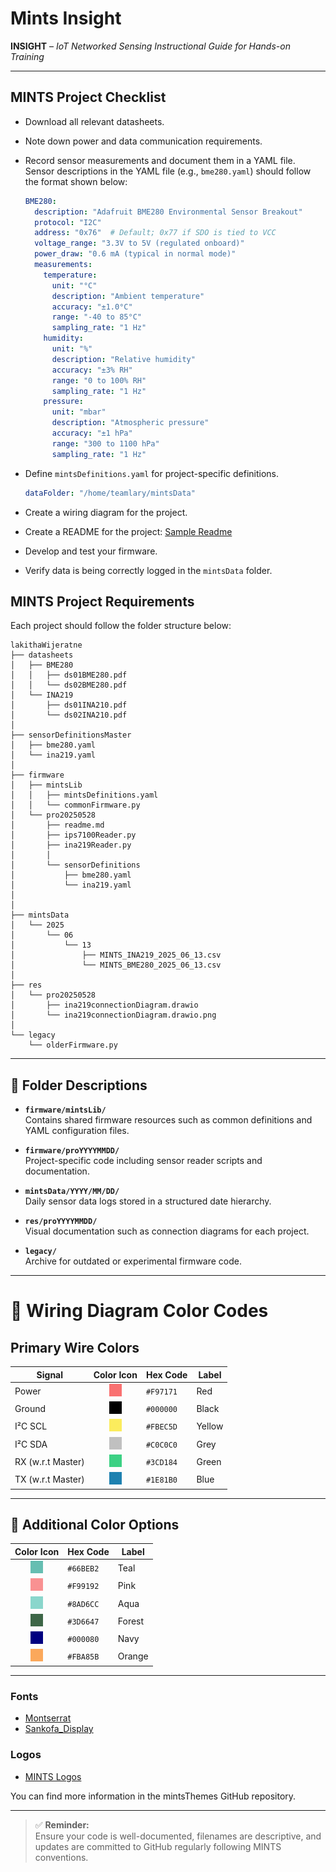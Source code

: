 # Mints Insight  
**INSIGHT** – *IoT Networked Sensing Instructional Guide for Hands-on Training*

---

## MINTS Project Checklist 
- Download all relevant datasheets.
- Note down power and data communication requirements.
- Record sensor measurements and document them in a YAML file.
    Sensor descriptions in the YAML file (e.g., `bme280.yaml`) should follow the format shown below:
    ```yaml
    BME280:
      description: "Adafruit BME280 Environmental Sensor Breakout"
      protocol: "I2C"
      address: "0x76"  # Default; 0x77 if SDO is tied to VCC
      voltage_range: "3.3V to 5V (regulated onboard)"
      power_draw: "0.6 mA (typical in normal mode)"
      measurements:
        temperature:
          unit: "°C"
          description: "Ambient temperature"
          accuracy: "±1.0°C"
          range: "-40 to 85°C"
          sampling_rate: "1 Hz"
        humidity:
          unit: "%"
          description: "Relative humidity"
          accuracy: "±3% RH"
          range: "0 to 100% RH"
          sampling_rate: "1 Hz"
        pressure:
          unit: "mbar"
          description: "Atmospheric pressure"
          accuracy: "±1 hPa"
          range: "300 to 1100 hPa"
          sampling_rate: "1 Hz"
    ```

- Define `mintsDefinitions.yaml` for project-specific definitions.
    ```yaml
    dataFolder: "/home/teamlary/mintsData"
    ```

- Create a wiring diagram for the project.
- Create a README for the project: [Sample Readme](https://github.com/mi3nts/mintsInsight/blob/main/exampleProjectReadme.md)
- Develop and test your firmware.
- Verify data is being correctly logged in the `mintsData` folder.

## MINTS Project Requirements

Each project should follow the folder structure below:

```
lakithaWijeratne  
├── datasheets 
│   ├── BME280
│   │   ├── ds01BME280.pdf
│   │   └── ds02BME280.pdf
│   └── INA219
│       ├── ds01INA210.pdf
│       └── ds02INA210.pdf
│
├── sensorDefinitionsMaster
│   ├── bme280.yaml
│   └── ina219.yaml
│   
├── firmware  
│   ├── mintsLib  
│   │   ├── mintsDefinitions.yaml  
│   │   └── commonFirmware.py 
│   └── pro20250528  
│       ├── readme.md  
│       ├── ips7100Reader.py  
│       ├── ina219Reader.py
│       │  
│       └── sensorDefinitions
│           ├── bme280.yaml
│           └── ina219.yaml
│          
│  
├── mintsData  
│   └── 2025  
│       └── 06  
│           └── 13  
│               ├── MINTS_INA219_2025_06_13.csv  
│               └── MINTS_BME280_2025_06_13.csv  
│  
├── res  
│   └── pro20250528  
│       ├── ina219connectionDiagram.drawio  
│       └── ina219connectionDiagram.drawio.png  
│  
└── legacy  
    └── olderFirmware.py  
```

---

## 📝 Folder Descriptions

- **`firmware/mintsLib/`**  
  Contains shared firmware resources such as common definitions and YAML configuration files.

- **`firmware/proYYYYMMDD/`**  
  Project-specific code including sensor reader scripts and documentation.

- **`mintsData/YYYY/MM/DD/`**  
  Daily sensor data logs stored in a structured date hierarchy.

- **`res/proYYYYMMDD/`**  
  Visual documentation such as connection diagrams for each project.

- **`legacy/`**  
  Archive for outdated or experimental firmware code.

---

# 🔌 Wiring Diagram Color Codes

## Primary Wire Colors

| Signal             | Color Icon                                                                                     | Hex Code   | Label |
|--------------------|:----------------------------------------------------------------------------------------------:|------------|-------|
| Power              | <div align="center"><img src="https://github.com/mi3nts/instructables/blob/master/mintsThemes/icons/F97171.png?raw=true" width="20"/></div> | `#F97171`  | Red   |
| Ground             | <div align="center"><img src="https://github.com/mi3nts/instructables/blob/master/mintsThemes/icons/000000.png?raw=true" width="20"/></div> | `#000000`  | Black |
| I²C SCL            | <div align="center"><img src="https://github.com/mi3nts/instructables/blob/master/mintsThemes/icons/FBEC5D.png?raw=true" width="20"/></div> | `#FBEC5D`  | Yellow|
| I²C SDA            | <div align="center"><img src="https://github.com/mi3nts/instructables/blob/master/mintsThemes/icons/C0C0C0.png?raw=true" width="20"/></div> | `#C0C0C0`  | Grey  |
| RX (w.r.t Master)  | <div align="center"><img src="https://github.com/mi3nts/instructables/blob/master/mintsThemes/icons/3CD184.png?raw=true" width="20"/></div> | `#3CD184`  | Green |
| TX (w.r.t Master)  | <div align="center"><img src="https://github.com/mi3nts/instructables/blob/master/mintsThemes/icons/1E81B0.png?raw=true" width="20"/></div> | `#1E81B0`  | Blue  |

---

## 🎨 Additional Color Options

| Color Icon                                                                                     | Hex Code   | Label  |
|:----------------------------------------------------------------------------------------------:|------------|--------|
| <div align="center"><img src="https://github.com/mi3nts/instructables/blob/master/mintsThemes/icons/66BEB2.png?raw=true" width="20"/></div> | `#66BEB2`  | Teal   |
| <div align="center"><img src="https://github.com/mi3nts/instructables/blob/master/mintsThemes/icons/F99192.png?raw=true" width="20"/></div> | `#F99192`  | Pink   |
| <div align="center"><img src="https://github.com/mi3nts/instructables/blob/master/mintsThemes/icons/8AD6CC.png?raw=true" width="20"/></div> | `#8AD6CC`  | Aqua   |
| <div align="center"><img src="https://github.com/mi3nts/instructables/blob/master/mintsThemes/icons/3D6647.png?raw=true" width="20"/></div> | `#3D6647`  | Forest |
| <div align="center"><img src="https://github.com/mi3nts/instructables/blob/master/mintsThemes/icons/000080.png?raw=true" width="20"/></div> | `#000080`  | Navy   |
| <div align="center"><img src="https://github.com/mi3nts/instructables/blob/master/mintsThemes/icons/FBA85B.png?raw=true" width="20"/></div> | `#FBA85B`  | Orange |

---

### Fonts

- [Montserrat](https://github.com/mi3nts/instructables/tree/master/mintsThemes/Montserrat%2CSankofa_Display/Montserrat)
- [Sankofa_Display](https://github.com/mi3nts/instructables/tree/master/mintsThemes/Montserrat%2CSankofa_Display/Sankofa_Display)

### Logos

- [MINTS Logos](https://github.com/mi3nts/instructables/tree/master/mintsThemes/logos)

You can find more information in the mintsThemes GitHub repository.

---

> ✅ **Reminder:**  
> Ensure your code is well-documented, filenames are descriptive, and updates are committed to GitHub regularly following MINTS conventions.
